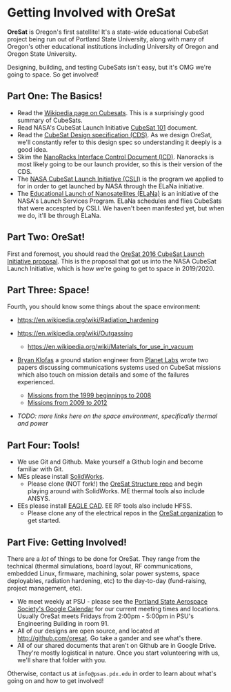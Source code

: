 # Getting Involved with OreSat

**OreSat** is Oregon's first satellite! It's a state-wide educational CubeSat project being run out of Portland State University, along with many of Oregon's other educational institutions including University of Oregon and Oregon State University.

Designing, building, and testing CubeSats isn't easy, but it's OMG we're going to space. So get involved!

## Part One: The Basics!

- Read the [Wikipedia page on Cubesats](https://en.wikipedia.org/wiki/CubeSat). This is a surprisingly good summary of CubeSats.
- Read NASA's CubeSat Launch Initiative [CubeSat 101](https://www.nasa.gov/content/cubesat-launch-initiative-resources) document.
- Read the [CubeSat Design specification (CDS)](https://static1.squarespace.com/static/5418c831e4b0fa4ecac1bacd/t/56e9b62337013b6c063a655a/1458157095454/cds_rev13_final2.pdf). As we design OreSat, we'll constantly refer to this design spec so understanding it deeply is a good idea.
- Skim the [NanoRacks Interface Control Document (ICD)](http://nanoracks.com/wp-content/uploads/NanoRacks-CubeSat-Deployer-NRCSD-Interface-Definition-Document.pdf). Nanoracks is most likely going to be our launch provider, so this is their version of the CDS. 
- The [NASA CubeSat Launch Initiative (CSLI)](http://www.nasa.gov/directorates/heo/home/CubeSats_initiative) is the program we applied to  for in order to get launched by NASA through the ELaNa initiative.
- The [Educational Launch of Nanosatellites (ELaNa)](http://www.nasa.gov/mission_pages/smallsats/elana/index.html) is an initiative of the NASA's Launch Services Program. ELaNa schedules and flies CubeSats that were accespted by CSLI. We haven't been manifested yet, but when we do, it'll be through ELaNa.

## Part Two: OreSat!

First and foremost, you should read the [OreSat 2016 CubeSat Launch Initiative proposal](http://oresat.org/mission/oresat-2016-csli-application-r6-PUBLIC.pdf). This is the proposal that got us into the NASA CubeSat Launch Initiative, which is how we're going to get to space in 2019/2020.

## Part Three: Space!

Fourth, you should know some things about the space environment:

- https://en.wikipedia.org/wiki/Radiation_hardening
- https://en.wikipedia.org/wiki/Outgassing
   - https://en.wikipedia.org/wiki/Materials_for_use_in_vacuum
   
- [Bryan Klofas](https://www.klofas.com/papers/) a ground station engineer from [Planet Labs](https://www.planet.com/) wrote two papers discussing communications systems used on CubeSat missions which also touch on mission details and some of the failures experienced.
   - [Missions from the 1999 beginnings to 2008](https://www.klofas.com/papers/CommSurvey-Bryan_Klofas.pdf)
   - [Missions from 2009 to 2012](https://www.klofas.com/papers/Klofas_Communications_Survey_2009-2012.pdf)
- _TODO: more links here on the space environment, specifically thermal and power_

## Part Four: Tools!

- We use Git and Github. Make yourself a Github login and become familiar with Git.
- MEs please install [SolidWorks](https://www.solidworks.com/). 
   - Please clone (NOT fork!) the [OreSat Structure repo](https://github.com/oresat/oresat-structure) and begin playing around with SolidWorks.
ME thermal tools also include ANSYS.
- EEs please install [EAGLE CAD](https://www.autodesk.com/products/eagle/overview). EE RF tools also include HFSS.
   - Please clone any of the electrical repos in the [OreSat organization](https://github.com/oresat/) to get started.

## Part Five: Getting Involved!

There are a _lot_ of things to be done for OreSat. They range from the technical (thermal simulations, board layout, RF communications, embedded Linux, firmware, machining, solar power systems, space deployables, radiation hardening, etc) to the day-to-day (fund-raising, project management, etc). 

- We meet weekly at PSU - please see the [Portland State Aerospace Society's Google Calendar](http://psas.pdx.edu/join/) for our current meeting times and locations. Usually OreSat meets Fridays from 2:00pm - 5:00pm in PSU's Engineering Building in room 91.
- All of our designs are open source, and located at <http://github.com/oresat>. Go take a gander and see what's there.
- All of our shared documents that aren't on Github are in Google Drive. They're mostly logistical in nature. Once you start volunteering with us, we'll share that folder with you.

Otherwise, contact us at `info@psas.pdx.edu` in order to learn about what's going on and how to get involved!
